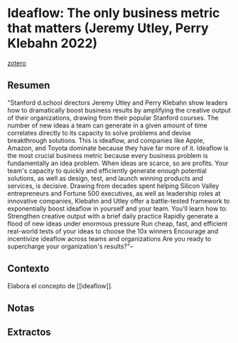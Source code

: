 # Ideaflow: The only business metric that matters (Jeremy Utley, Perry Klebahn 2022)
[zotero](zotero://select/items/@utley&klebahn2022)

## Resumen
"Stanford d.school directors Jeremy Utley and Perry Klebahn show leaders how to dramatically boost business results by amplifying the creative output of their organizations, drawing from their popular Stanford courses. The number of new ideas a team can generate in a given amount of time correlates directly to its capacity to solve problems and devise breakthrough solutions. This is ideaflow, and companies like Apple, Amazon, and Toyota dominate because they have far more of it. Ideaflow is the most crucial business metric because every business problem is fundamentally an idea problem. When ideas are scarce, so are profits. Your team's capacity to quickly and efficiently generate enough potential solutions, as well as design, test, and launch winning products and services, is decisive. Drawing from decades spent helping Silicon Valley entrepreneurs and Fortune 500 executives, as well as leadership roles at innovative companies, Klebahn and Utley offer a battle-tested framework to exponentially boost ideaflow in yourself and your team. You'll learn how to: Strengthen creative output with a brief daily practice Rapidly generate a flood of new ideas under enormous pressure Run cheap, fast, and efficient real-world tests of your ideas to choose the 10x winners Encourage and incentivize ideaflow across teams and organizations Are you ready to supercharge your organization's results?"–

## Contexto
Elabora el concepto de [[ideaflow]].

## Notas

## Extractos

